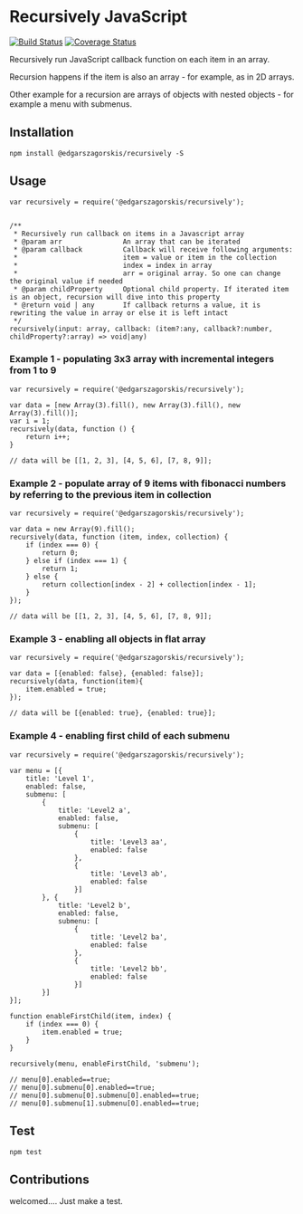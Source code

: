 Recursively JavaScript
==========

[![Build Status](https://travis-ci.org/EdgarsZagorskis/recursively.svg?branch=master)](https://travis-ci.org/EdgarsZagorskis/recursively) [![Coverage Status](https://coveralls.io/repos/github/EdgarsZagorskis/recursively/badge.svg)](https://coveralls.io/github/EdgarsZagorskis/recursively)

Recursively run JavaScript callback function on each item in an array.

Recursion happens if the item is also an array - for example, as in 2D arrays.

Other example for a recursion are arrays of objects with nested objects - for example a menu with submenus.

## Installation
 
    npm install @edgarszagorskis/recursively -S
    
## Usage    
   
    var recursively = require('@edgarszagorskis/recursively');
    
    
    /**
     * Recursively run callback on items in a Javascript array
     * @param arr               An array that can be iterated
     * @param callback          Callback will receive following arguments:
     *                          item = value or item in the collection
     *                          index = index in array
     *                          arr = original array. So one can change the original value if needed
     * @param childProperty     Optional child property. If iterated item is an object, recursion will dive into this property
     * @return void | any       If callback returns a value, it is rewriting the value in array or else it is left intact
     */
    recursively(input: array, callback: (item?:any, callback?:number, childProperty?:array) => void|any)
    
### Example 1 - populating 3x3 array with incremental integers from 1 to 9

    var recursively = require('@edgarszagorskis/recursively');
    
    var data = [new Array(3).fill(), new Array(3).fill(), new Array(3).fill()];
    var i = 1;
    recursively(data, function () {
        return i++;
    }           
    
    // data will be [[1, 2, 3], [4, 5, 6], [7, 8, 9]];
        
### Example 2 - populate array of 9 items with fibonacci numbers by referring to the previous item in collection

    var recursively = require('@edgarszagorskis/recursively');
    
    var data = new Array(9).fill();
    recursively(data, function (item, index, collection) {
        if (index === 0) {
            return 0;
        } else if (index === 1) {
            return 1;
        } else {
            return collection[index - 2] + collection[index - 1];
        }
    });          
    
    // data will be [[1, 2, 3], [4, 5, 6], [7, 8, 9]];
    
### Example 3 - enabling all objects in flat array

    var recursively = require('@edgarszagorskis/recursively');
    
    var data = [{enabled: false}, {enabled: false}];
    recursively(data, function(item){
        item.enabled = true;
    });
    
    // data will be [{enabled: true}, {enabled: true}];
        
### Example 4 - enabling first child of each submenu

    var recursively = require('@edgarszagorskis/recursively');
    
    var menu = [{
        title: 'Level 1',
        enabled: false,
        submenu: [
            {
                title: 'Level2 a',
                enabled: false,
                submenu: [
                    {
                        title: 'Level3 aa',
                        enabled: false
                    },
                    {
                        title: 'Level3 ab',
                        enabled: false
                    }]
            }, {
                title: 'Level2 b',
                enabled: false,
                submenu: [
                    {
                        title: 'Level2 ba',
                        enabled: false
                    },
                    {
                        title: 'Level2 bb',
                        enabled: false
                    }]
            }]
    }];
    
    function enableFirstChild(item, index) {
        if (index === 0) {
            item.enabled = true;
        }
    }

    recursively(menu, enableFirstChild, 'submenu');
    
    // menu[0].enabled==true;
    // menu[0].submenu[0].enabled==true;
    // menu[0].submenu[0].submenu[0].enabled==true;
    // menu[0].submenu[1].submenu[0].enabled==true;

    
## Test

    npm test
    
## Contributions

welcomed.... Just make a test.